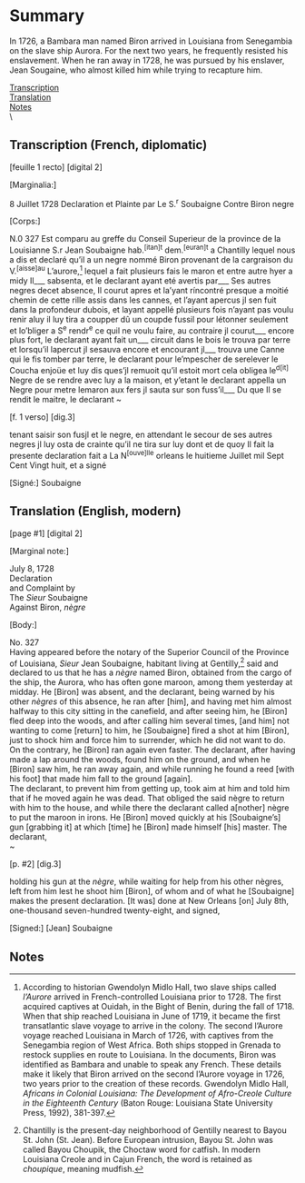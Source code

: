# Summary  
In 1726, a Bambara man named Biron arrived in Louisiana from Senegambia on the slave ship Aurora. For the next two years, he frequently resisted his enslavement. When he ran away in 1728, he was pursued by his enslaver, Jean Sougaine, who almost killed him while trying to recapture him.  
  
[Transcription](#transcription-(French,-diplomatic))  
[Translation](#translation-(English,-modern))  
[Notes](#notes)  
\
## Transcription (French, diplomatic)

[feuille 1 recto] [digital 2]


[Marginalia:] 

8 Juillet 1728
Declaration
et Plainte par
Le S.<sup>r</sup> Soubaigne
Contre Biron negre


[Corps:]

N.0 327
Est comparu au greffe du Conseil Superieur
de la province de la Louisianne S.r Jean Soubaigne
hab.<sup>[itan]t</sup> dem.<sup>[euran]t</sup> a Chantilly lequel nous a dis et declaré 
qu’il a un negre nommé Biron provenant de la
cargraison du V.<sup>[aisse]au</sup> L’aurore,[^i] lequel a fait plusieurs 
fais le maron et entre autre hyer a midy Il___
sabsenta, et le declarant ayant eté avertis par___
Ses autres negres decet absence, Il courut apres
et la’yant ríncontré presque a moitié chemin de
cette rille assis dans les cannes, et l’ayant apercus 
jl sen fuit dans la profondeur dubois, et layant 
appellé plusieurs fois n’ayant pas voulu renir
aluy il luy tira a coupper dû un coupde fussil 
pour létonner seulement et lo’bliger a S<sup>e</sup> rendr<sup>e</sup> 
ce quil ne voulu faire, au contraire jl courut___
encore plus fort, le declarant ayant fait un___ 
circuit dans le bois le trouva par terre et lorsqu’il 
lapercut jl sesauva encore et encourant jl___ 
trouva une Canne qui le fis tomber par terre,
le declarant pour le’mpescher de serelever
le Coucha enjoüe et luy dis ques’jl remuoit 
qu’il estoit mort cela obligea le<sup>d[it]</sup> Negre
de se rendre avec luy a la maison, et y’etant
le declarant appella un Negre pour metre
lemaron aux fers jl sauta sur son fuss’il___
Du que Il se rendit le maitre, le declarant
~


[f. 1 verso] [dig.3]


tenant saisir son fusjl et le negre, en attendant 
le secour de ses autres negres jl luy osta de
crainte qu’il ne tira sur luy dont et de quoy
Il fait la presente declaration fait a 
La N<sup>[ouve]lle</sup> orleans le huitieme Juillet mil 
Sept Cent Vingt huit, et a signé

[Signé:] Soubaigne 


## Translation (English, modern)  
    
  
[page #1] [digital 2]  
  
  
[Marginal note:]   
  
July 8, 1728  
Declaration  
and Complaint by  
The *Sieur* Soubaigne  
Against Biron, *nègre*  
  
[Body:]  
    
No. 327  
Having appeared before the notary of the Superior Council of the Province of Louisiana, *Sieur* Jean Soubaigne, habitant living at Gentilly,[^ii] said and declared to us that he has a *nègre* named Biron, obtained from  the cargo of the ship, the Aurora, who has often gone maroon, among them yesterday at midday. He [Biron] was absent, and the declarant, being warned by his other *nègres* of this absence, he ran after [him], and having met him almost halfway to this city sitting in the canefield, and after seeing him, he [Biron] fled deep into the woods, and after calling him several times, [and him] not wanting to come [return] to him, he [Soubaigne] fired a shot at him [Biron], just to shock him and force him to surrender, which he did not want to do. On the contrary, he [Biron] ran again even faster. The declarant, after having made a lap around the woods, found him on the ground, and when he [Biron] saw him, he ran away again, and while running he found a reed [with his foot] that made him fall to the ground [again].    
The declarant, to prevent him from getting up, took aim at him and told him that if he moved again he was dead. That obliged the said nègre to return with him to the house, and while there the declarant called a[nother] nègre to put the maroon in irons. He [Biron] moved quickly at his [Soubaigne’s] gun [grabbing it] at which [time] he [Biron] made himself [his] master. The declarant,  
~  
  
  
[p. #2] [dig.3]  
  
  
holding his gun at the *nègre*, while waiting for help from his other nègres, left from him lest he shoot him [Biron], of whom and of what he [Soubaigne] makes the present declaration. [It was] done at New Orleans [on] July 8th, one-thousand seven-hundred twenty-eight, and signed,  
  
[Signed:] [Jean] Soubaigne  
  
  
## Notes  
  
[^i]: According to historian Gwendolyn Midlo Hall, two slave ships called *l’Aurore* arrived in French-controlled Louisiana prior to 1728. The first acquired captives at Ouidah, in the Bight of Benin, during the fall of 1718. When that ship reached Louisiana in June of 1719, it became the first transatlantic slave voyage to arrive in the colony. The second l’Aurore voyage reached Louisiana in March of 1726, with captives from the Senegambia region of West Africa. Both ships stopped in Grenada to restock supplies en route to Louisiana. In the documents, Biron was identified as Bambara and unable to speak any French. These details make it likely that Biron arrived on the second l’Aurore voyage in 1726, two years prior to the creation of these records. Gwendolyn Midlo Hall, *Africans in Colonial Louisiana: The Development of Afro-Creole Culture in the Eighteenth Century* (Baton Rouge: Louisiana State University Press, 1992), 381-397.
  
[^ii]: Chantilly is the present-day neighborhood of Gentilly nearest to Bayou St. John (St. Jean). Before European intrusion, Bayou St. John was called Bayou Choupik, the Choctaw word for catfish. In modern Louisiana Creole and in Cajun French, the word is retained as *choupique*, meaning mudfish. 
